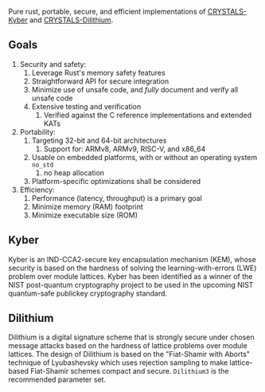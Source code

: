 
Pure rust, portable, secure, and efficient implementations of [CRYSTALS-Kyber](https://pq-crystals.org/kyber/index.shtml) and [CRYSTALS-Dilithium](https://pq-crystals.org/dilithium/index.shtml).

## Goals
1. Security and safety:
   1. Leverage Rust's memory safety features
   2. Straightforward API for secure integration
   3. Minimize use of unsafe code, and _fully_ document and verify all unsafe code
   4. Extensive testing and verification
      1. Verified against the C reference implementations and extended KATs
2. Portability:
   1. Targeting 32-bit and 64-bit architectures
      1. Support for: ARMv8, ARMv9, RISC-V, and x86_64
   2. Usable on embedded platforms, with or without an operating system `no_std`
      1. no heap allocation
   3. Platform-specific optimizations shall be considered
3. Efficiency:
   1. Performance (latency, throughput) is a primary goal
   2. Minimize memory (RAM) footprint
   3. Minimize executable size (ROM)

## Kyber
Kyber is an IND-CCA2-secure key encapsulation mechanism (KEM), whose security is based on the hardness of solving the learning-with-errors (LWE) problem over module lattices. Kyber has been identified as a winner of the NIST post-quantum cryptography project to be used in the upcoming NIST quantum-safe publickey cryptography standard.

## Dilithium
Dilithium is a digital signature scheme that is strongly secure under chosen message attacks based on the hardness of lattice problems over module lattices.
The design of Dilithium is based on the "Fiat-Shamir with Aborts" technique of Lyubashevsky which uses rejection sampling to make lattice-based Fiat-Shamir schemes compact and secure.
`Dilithium3` is the recommended parameter set.